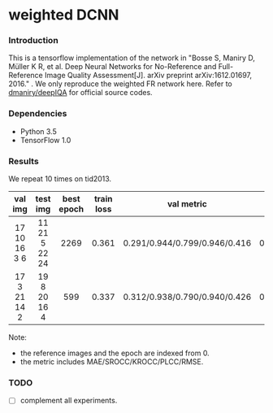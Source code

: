 # weighted DCNN

### Introduction
This is a tensorflow implementation of the network in "Bosse S, Maniry D, Müller K R, et al. Deep Neural Networks for No-Reference and Full-Reference Image Quality Assessment[J]. arXiv preprint arXiv:1612.01697, 2016." .
We only reproduce the weighted FR network here. Refer to [dmaniry/deepIQA][source code] for official source codes.

### Dependencies
- Python 3.5
- TensorFlow 1.0

### Results
We repeat 10 times on tid2013.

| val img | test img | best epoch | train loss|  val metric | test metric |
|:-----:|:-----:|:-----:|:-----:|:-----:| :-----:|
| 17 10 16  3  6 | 11 21  5 22 24 | 2269 | 0.361 | 0.291/0.944/0.799/0.946/0.416 | 0.461/0.868/0.691/0.869/0.635 |
| 17  3 21 14  2 | 19  8 20 16  4 | 599 | 0.337 | 0.312/0.938/0.790/0.940/0.426 | 0.292/0.936/0.794/0.946/0.418 |


Note:
- the reference images and the epoch are indexed from 0.
- the metric  includes  MAE/SROCC/KROCC/PLCC/RMSE.

### TODO
- [ ] complement all experiments.

[source code]: https://github.com/dmaniry/deepIQA
